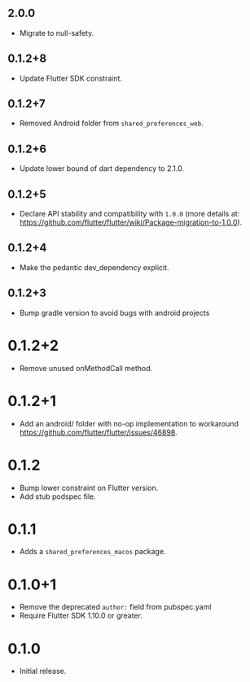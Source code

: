 ## 2.0.0

* Migrate to null-safety.

## 0.1.2+8

* Update Flutter SDK constraint.

## 0.1.2+7

* Removed Android folder from `shared_preferences_web`.

## 0.1.2+6

* Update lower bound of dart dependency to 2.1.0.

## 0.1.2+5

* Declare API stability and compatibility with `1.0.0` (more details at: https://github.com/flutter/flutter/wiki/Package-migration-to-1.0.0).

## 0.1.2+4

* Make the pedantic dev_dependency explicit.

## 0.1.2+3

* Bump gradle version to avoid bugs with android projects

# 0.1.2+2

* Remove unused onMethodCall method.

# 0.1.2+1

* Add an android/ folder with no-op implementation to workaround https://github.com/flutter/flutter/issues/46898.

# 0.1.2

* Bump lower constraint on Flutter version.
* Add stub podspec file.

# 0.1.1

* Adds a `shared_preferences_macos` package.

# 0.1.0+1

- Remove the deprecated `author:` field from pubspec.yaml
- Require Flutter SDK 1.10.0 or greater.

# 0.1.0

- Initial release.

